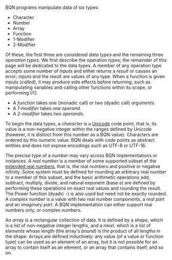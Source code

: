BQN programs manipulate data of six types:
- Character
- Number
- Array
- Function
- 1-Modifier
- 2-Modifier

Of these, the first three are considered *data types* and the remaining three *operation types*. We first describe the operation types; the remainder of this page will be dedicated to the data types. A member of any operation type accepts some number of *inputs* and either returns a *result* or causes an error; inputs and the result are values of any type. When a function is given inputs (*called*), it may produce side effects before returning, such as manipulating variables and calling other functions within its scope, or performing I/O.
- A *function* takes one (monadic call) or two (dyadic call) *arguments*.
- A *1-modifier* takes one *operand*.
- A *2-modifier* takes two *operands*.

To begin the data types, a *character* is a [Unicode](https://en.wikipedia.org/wiki/Unicode) code point, that is, its value is a non-negative integer within the ranges defined by Unicode (however, it is distinct from this number as a BQN value). Characters are ordered by this numeric value. BQN deals with code points as abstract entities and does not expose encodings such as UTF-8 or UTF-16.

The precise type of a *number* may vary across BQN implementations or instances. A *real number* is a member of some supported subset of the [extended real numbers](https://en.wikipedia.org/wiki/Extended_real_number_line), that is, the real numbers and positive or negative infinity. Some system must be defined for rounding an arbitrary real number to a member of this subset, and the basic arithmetic operations add, subtract, multiply, divide, and natural exponent (base *e*) are defined by performing these operations on exact real values and rounding the result. The Power function (dyadic `⋆`) is also used but need not be exactly rounded. A *complex number* is a value with two real number *components*, a *real part* and an *imaginary part*. A BQN implementation can either support real numbers only, or complex numbers.

An *array* is a rectangular collection of data. It is defined by a *shape*, which is a list of non-negative integer lengths, and a *ravel*, which is a list of *elements* whose length (the array's *bound*) is the product of all lengths in the shape. Arrays are defined inductively: any value (of a value or function type) can be used as an element of an array, but it is not possible for an array to contain itself as an element, or an array that contains itself, and so on.
